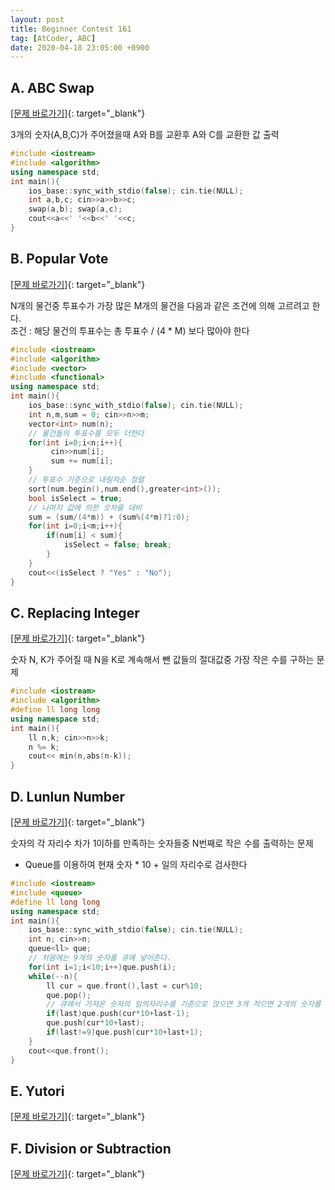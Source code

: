 ```yaml
---
layout: post
title: Beginner Contest 161
tag: [AtCoder, ABC]
date: 2020-04-18 23:05:00 +0900
---
```


## A. ABC Swap
[[문제 바로가기]](https://atcoder.jp/contests/abc161/tasks/abc161_a){: target="\_blank"}

3개의 숫자(A,B,C)가 주어졌을때 A와 B를 교환후 A와 C를 교환한 값 출력

```c++
#include <iostream>
#include <algorithm>
using namespace std;
int main(){
	ios_base::sync_with_stdio(false); cin.tie(NULL);
	int a,b,c; cin>>a>>b>>c;
	swap(a,b); swap(a,c);
	cout<<a<<' '<<b<<' '<<c;
}
```

## B. Popular Vote 
[[문제 바로가기]](https://atcoder.jp/contests/abc161/tasks/abc161_b){: target="\_blank"}

N개의 물건중 투표수가 가장 많은 M개의 물건을 다음과 같은 조건에 의해 고르려고 한다.
<br>조건 : 해당 물건의 투표수는 총 투표수 / (4 * M) 보다 많아야 한다

```c++
#include <iostream>
#include <algorithm>
#include <vector>
#include <functional>
using namespace std;
int main(){
	ios_base::sync_with_stdio(false); cin.tie(NULL);
	int n,m,sum = 0; cin>>n>>m;
	vector<int> num(n);
	// 물건들의 투표수를 모두 더한다
	for(int i=0;i<n;i++){
		 cin>>num[i];
		 sum += num[i];
	}
	// 투표수 기준으로 내림차순 정렬
	sort(num.begin(),num.end(),greater<int>());
	bool isSelect = true;
	// 나머지 값에 의한 오차를 대비
	sum = (sum/(4*m)) + (sum%(4*m)?1:0);
	for(int i=0;i<m;i++){
		if(num[i] < sum){
			isSelect = false; break;
		}	
	}
	cout<<(isSelect ? "Yes" : "No");
}
```

## C. Replacing Integer 
[[문제 바로가기]](https://atcoder.jp/contests/abc161/tasks/abc161_c){: target="\_blank"}

숫자 N, K가 주어질 때 N을 K로 계속해서 뺀 값들의 절대값중 가장 작은 수를 구하는 문제

```c++
#include <iostream>
#include <algorithm>
#define ll long long
using namespace std;
int main(){
	ll n,k; cin>>n>>k;
	n %= k;
	cout<< min(n,abs(n-k));
}
```

## D. Lunlun Number 
[[문제 바로가기]](https://atcoder.jp/contests/abc161/tasks/abc161_d){: target="\_blank"}

숫자의 각 자리수 차가 1이하를 만족하는 숫자들중 N번째로 작은 수를 출력하는 문제

* Queue를 이용하여 현재 숫자 * 10 + 일의 자리수로 검사한다

```c++
#include <iostream>
#include <queue>
#define ll long long
using namespace std;
int main(){
	ios_base::sync_with_stdio(false); cin.tie(NULL);
	int n; cin>>n;
	queue<ll> que;
	// 처음에는 9개의 숫자를 큐에 넣어준다.
	for(int i=1;i<10;i++)que.push(i);
	while(--n){
		ll cur = que.front(),last = cur%10;
		que.pop();	
		// 큐에서 가져온 숫자의 일의자리수를 기준으로 많으면 3개 적으면 2개의 숫자를 큐에 넣는다
		if(last)que.push(cur*10+last-1);
		que.push(cur*10+last);
		if(last!=9)que.push(cur*10+last+1);
	}
	cout<<que.front();
}
``` 

## E. Yutori 
[[문제 바로가기]](https://atcoder.jp/contests/abc161/tasks/abc161_e){: target="\_blank"}

## F. Division or Subtraction 
[[문제 바로가기]](https://atcoder.jp/contests/abc161/tasks/abc161_f){: target="\_blank"}
